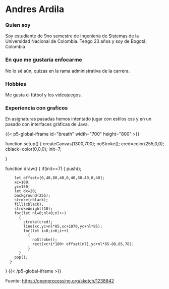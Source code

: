 # Andres Ardila
### Quien soy
Soy estudiante de 9no semestre de Ingeniería de Sistemas de la Universidad Nacional de Colombia. Tengo 23 años y soy de Bogotá, Colombia
### En que me gustaría enfocarme
No lo sé aún, quizas en la rama administrativa de la carrera.
### Hobbies
Me gusta el fútbol y los videojuegos. 
### Experiencia con graficos
En asignaturas pasadas hemos intentado jugar con estilos css y en un pasado con interfaces gráficas de Java.


{{< p5-global-iframe id="breath" width="700" height="800" >}}

function setup()
{
  createCanvas(1300,700);
  noStroke();
  cred=color(255,0,0);
  cblack=color(0,0,0);
  init=7;


}


function draw()
{
if(init==7)
     {
        push();
      
        let offset=[0,40,80,40,0,40,80,40,0,40];
        xc=100;
        yc=150;
        let dx=20;
        background(255);  
        stroke(cblack);
        fill(cblack);
        strokeWeight(10);
        for(let nl=0;nl<8;nl++)
          {
            stroke(cred);
            line(xc,yc+nl*85,xc+1070,yc+nl*85);            
            for(let i=0;i<6;i++)
              {
                noStroke();
                rect(xc+i*180+ offset[nl],yc+nl*85-80,85,78);
              }
          }           
        pop();
      }
}
{{< /p5-global-iframe >}}


Fuente: https://openprocessing.org/sketch/1238842
